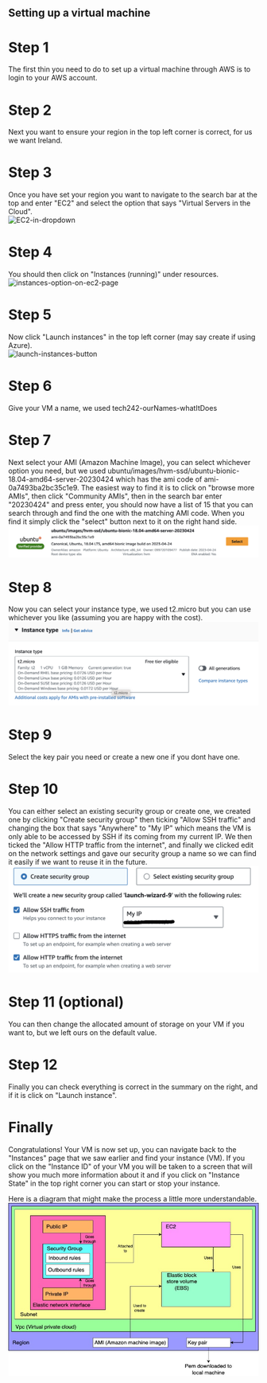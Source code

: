 ## Setting up a virtual machine

# Step 1
The first thin you need to do to set up a virtual machine through AWS is to login to your AWS account.

# Step 2
Next you want to ensure your region in the top left corner is correct, for us we want Ireland.

# Step 3
Once you have set your region you want to navigate to the search bar at the top and enter "EC2" and select the option that says "Virtual Servers in the Cloud".<br>
![EC2-in-dropdown](../../readme-images/EC2-in-dropdown.png)

# Step 4
You should then click on "Instances (running)" under resources.<br>
![instances-option-on-ec2-page](../../readme-images/instances-option-on-ec2-page.png)

# Step 5
Now click "Launch instances" in the top left corner (may say create if using Azure).<br>
![launch-instances-button](../../readme-images/launch-instances-button.png)

# Step 6 
Give your VM a name, we used tech242-ourNames-whatItDoes

# Step 7
Next select your AMI (Amazon Machine Image), you can select whichever option you need, but we used ubuntu/images/hvm-ssd/ubuntu-bionic-18.04-amd64-server-20230424 which has the ami code of ami-0a7493ba2bc35c1e9.
The easiest way to find it is to click on "browse more AMIs", then click "Community AMIs", then in the search bar enter "20230424" and press enter, you should now have a list of 15 that you can search through and find the one with the matching AMI code. When you find it simply click the "select" button next to it on the right hand side.<br>
![AMI](../../../readme-images/AMI.png)

# Step 8
Now you can select your instance type, we used t2.micro but you can use whichever you like (assuming you are happy with the cost).<br>
![instance-type](../../../readme-images/instance-type.png)

# Step 9
Select the key pair you need or create a new one if you dont have one.

# Step 10
You can either select an existing security group or create one, we created one by clicking "Create security group" then ticking "Allow SSH traffic" and changing the box that says "Anywhere" to "My IP" which means the VM is only able to be accessed by SSH if its coming from my current IP. We then ticked the "Allow HTTP traffic from the internet", and finally we clicked edit on the network settings and gave our security group a name so we can find it easily if we want to reuse it in the future.<br>
![create-security-group](../../../readme-images/create-security-group.png)

# Step 11 (optional)
You can then change the allocated amount of storage on your VM if you want to, but we left ours on the default value.

# Step 12
Finally you can check everything is correct in the summary on the right, and if it is click on "Launch instance".

# Finally 
Congratulations! Your VM is now set up, you can navigate back to the "Instances" page that we saw earlier and find your instance (VM). If you click on the "Instance ID" of your VM you will be taken to a screen that will show you much more information about it and if you click on "Instance State" in the top right corner you can start or stop your instance.

Here is a diagram that might make the process a little more understandable. <br>
![EC2-diagram](../../../readme-images/EC2-diagram.jpg)